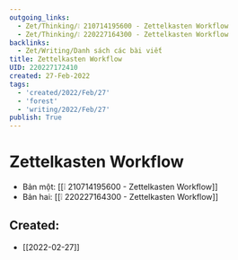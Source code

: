 ```yaml
---
outgoing_links:
  - Zet/Thinking/❕ 210714195600 - Zettelkasten Workflow
  - Zet/Thinking/❕ 220227164300 - Zettelkasten Workflow
backlinks:
  - Zet/Writing/Danh sách các bài viết
title: Zettelkasten Workflow
UID: 220227172410
created: 27-Feb-2022
tags:
  - 'created/2022/Feb/27'
  - 'forest'
  - 'writing/2022/Feb/27'
publish: True
---
```

# Zettelkasten Workflow

- Bản một: [[❕ 210714195600 - Zettelkasten Workflow]]
- Bản hai: [[❕ 220227164300 - Zettelkasten Workflow]]


## Created:
- [[2022-02-27]]
